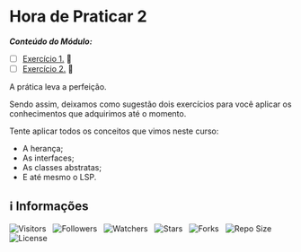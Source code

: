 <!-- Título -->
# Hora de Praticar 2

***Conteúdo do Módulo:***

* [ ] [Exercício 1.](https://github.com/Devsgeeknerd/cla-exe-1-hor-pra-2-log-ori-obj-com-bas) &#128679;
* [ ] [Exercício 2.](https://github.com/Devsgeeknerd/cla-exe-2-hor-pra-2-log-ori-obj-com-bas) &#128679;

A prática leva a perfeição.

Sendo assim, deixamos como sugestão dois exercícios para você aplicar os conhecimentos que adquirimos até o momento.

Tente aplicar todos os conceitos que vimos neste curso:

* A herança;
* As interfaces;
* As classes abstratas;
* E até mesmo o LSP.

<!-- Informações -->
## &#8505; Informações

![Visitors](https://api.visitorbadge.io/api/visitors?path=Devsgeeknerd%2Fmod-hor-pra-2-log-ori-obj-com-bas&label=Visitantes&labelColor=%23700070&labelStyle=none&countColor=%23000fff&style=plastic&color=%23ffffff "Total de Visitantes")
&nbsp;
![Followers](https://img.shields.io/github/followers/Devsgeeknerd?style=p&label=Seguidores&labelColor=800080&color=000fff "Total de Seguidores")
&nbsp;
![Watchers](https://img.shields.io/github/watchers/Devsgeeknerd/mod-hor-pra-2-log-ori-obj-com-bas?style=p&label=Observadores&labelColor=800080&color=000fff "Total de Observadores")
&nbsp;
![Stars](https://img.shields.io/github/stars/Devsgeeknerd/mod-hor-pra-2-log-ori-obj-com-bas?style=p&label=Estrelas&labelColor=800080&color=000fff "Total de Estrelas")
&nbsp;
![Forks](https://img.shields.io/github/forks/Devsgeeknerd/mod-hor-pra-2-log-ori-obj-com-bas?style=p&label=Bifurcações&labelColor=800080&color=000fff "Total de Bifurcações")
&nbsp;
![Repo Size](https://img.shields.io/github/repo-size/Devsgeeknerd/mod-hor-pra-2-log-ori-obj-com-bas?style=p&label=Tamanho&labelColor=800080&color=000fff "Tamanho do Repositório")
&nbsp;
![License](https://img.shields.io/github/license/Devsgeeknerd/mod-hor-pra-2-log-ori-obj-com-bas?style=p&label=Licença&labelColor=800080&color=000fff "Licença do Repositório")
